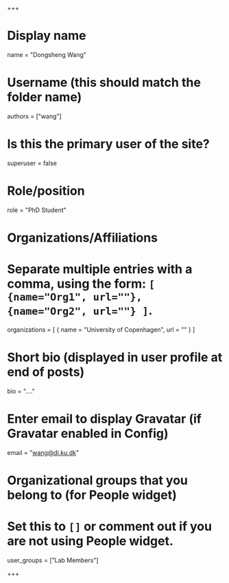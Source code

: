 +++
# Display name
name = "Dongsheng Wang"

# Username (this should match the folder name)
authors = ["wang"]

# Is this the primary user of the site?
superuser = false

# Role/position
role = "PhD Student"

# Organizations/Affiliations
#   Separate multiple entries with a comma, using the form: `[ {name="Org1", url=""}, {name="Org2", url=""} ]`.
organizations = [ { name = "University of Copenhagen", url = "" } ]

# Short bio (displayed in user profile at end of posts)
bio = "...."

# Enter email to display Gravatar (if Gravatar enabled in Config)
email = "wang@di.ku.dk"

# Organizational groups that you belong to (for People widget)
#   Set this to `[]` or comment out if you are not using People widget.
user_groups = ["Lab Members"]


+++